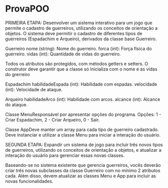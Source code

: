 # ProvaPOO
PRIMEIRA ETAPA:
Desenvolver um sistema interativo para um jogo que permite o cadastro de guerreiros, utilizando os conceitos de orientação a objetos.
O sistema deve permitir o cadastro de diferentes tipos de guerreiros (Espadachim e Arqueiro), derivados da classe base Guerreiro.

Guerreiro
nome (string): Nome do guerreiro.
forca (int): Força física do guerreiro.
vidas (int): Quantidade de vidas do guerreiro.

Todos os atributos são protegidos, com métodos getters e setters.
O construtor deve garantir que a classe só Inicializa com o nome e as vidas do grerreiro

Espadachim
habilidadeEspada (int): Habilidade com espadas.
velocidade (int): Velocidade de ataque.

Arqueiro
habilidadeArco (int): Habilidade com arcos.
alcance (int): Alcance do ataque.

Classe MenuResponsável por apresentar opções do programa.
Opções: 1 - Criar Espadachim, 2 - Criar Arqueiro, 0 - Sair.

Classe AppDeve manter um array para cada tipo de guerreiro cadastrado.
Deve instanciar e utilizar a classe Menu para iniciar a interação do usuário.


SEGUNDA ETAPA:
Expandir um sistema de jogo para incluir três novos tipos de guerreiros, utilizando os conceitos de orientação a objetos, e atualizar a interação do usuário para gerenciar essas novas classes.

Baseando-se no sistema existente que gerencia guerreiros, vocês deverão criar três novas subclasses da classe Guerreiro com no mínimo 2 atributos cada. Além disso, devem atualizar as classes Menu e App para incluir as novas funcionalidades.
